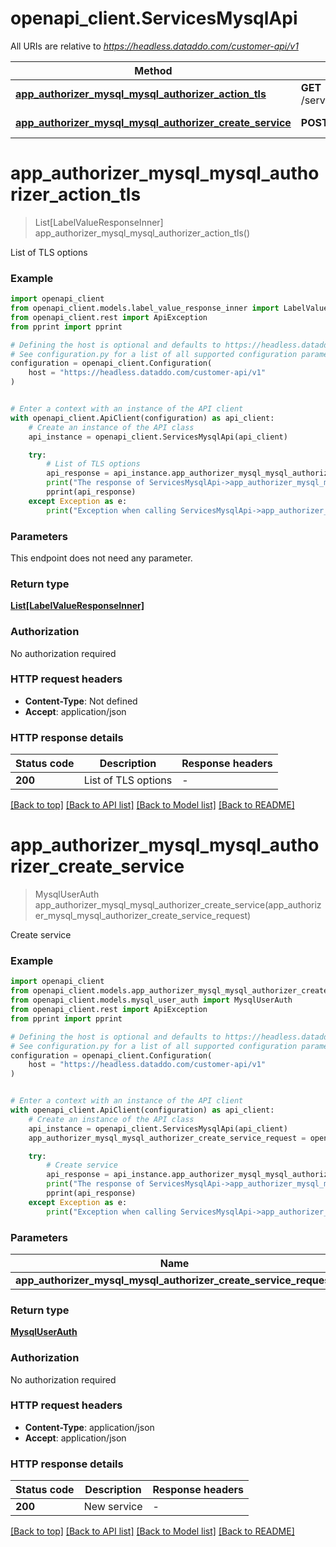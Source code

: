 # openapi_client.ServicesMysqlApi

All URIs are relative to *https://headless.dataddo.com/customer-api/v1*

Method | HTTP request | Description
------------- | ------------- | -------------
[**app_authorizer_mysql_mysql_authorizer_action_tls**](ServicesMysqlApi.md#app_authorizer_mysql_mysql_authorizer_action_tls) | **GET** /services/mysql/actions/tls | List of TLS options
[**app_authorizer_mysql_mysql_authorizer_create_service**](ServicesMysqlApi.md#app_authorizer_mysql_mysql_authorizer_create_service) | **POST** /services/mysql | Create service


# **app_authorizer_mysql_mysql_authorizer_action_tls**
> List[LabelValueResponseInner] app_authorizer_mysql_mysql_authorizer_action_tls()

List of TLS options

### Example


```python
import openapi_client
from openapi_client.models.label_value_response_inner import LabelValueResponseInner
from openapi_client.rest import ApiException
from pprint import pprint

# Defining the host is optional and defaults to https://headless.dataddo.com/customer-api/v1
# See configuration.py for a list of all supported configuration parameters.
configuration = openapi_client.Configuration(
    host = "https://headless.dataddo.com/customer-api/v1"
)


# Enter a context with an instance of the API client
with openapi_client.ApiClient(configuration) as api_client:
    # Create an instance of the API class
    api_instance = openapi_client.ServicesMysqlApi(api_client)

    try:
        # List of TLS options
        api_response = api_instance.app_authorizer_mysql_mysql_authorizer_action_tls()
        print("The response of ServicesMysqlApi->app_authorizer_mysql_mysql_authorizer_action_tls:\n")
        pprint(api_response)
    except Exception as e:
        print("Exception when calling ServicesMysqlApi->app_authorizer_mysql_mysql_authorizer_action_tls: %s\n" % e)
```



### Parameters

This endpoint does not need any parameter.

### Return type

[**List[LabelValueResponseInner]**](LabelValueResponseInner.md)

### Authorization

No authorization required

### HTTP request headers

 - **Content-Type**: Not defined
 - **Accept**: application/json

### HTTP response details

| Status code | Description | Response headers |
|-------------|-------------|------------------|
**200** | List of TLS options |  -  |

[[Back to top]](#) [[Back to API list]](../README.md#documentation-for-api-endpoints) [[Back to Model list]](../README.md#documentation-for-models) [[Back to README]](../README.md)

# **app_authorizer_mysql_mysql_authorizer_create_service**
> MysqlUserAuth app_authorizer_mysql_mysql_authorizer_create_service(app_authorizer_mysql_mysql_authorizer_create_service_request)

Create service

### Example


```python
import openapi_client
from openapi_client.models.app_authorizer_mysql_mysql_authorizer_create_service_request import AppAuthorizerMysqlMysqlAuthorizerCreateServiceRequest
from openapi_client.models.mysql_user_auth import MysqlUserAuth
from openapi_client.rest import ApiException
from pprint import pprint

# Defining the host is optional and defaults to https://headless.dataddo.com/customer-api/v1
# See configuration.py for a list of all supported configuration parameters.
configuration = openapi_client.Configuration(
    host = "https://headless.dataddo.com/customer-api/v1"
)


# Enter a context with an instance of the API client
with openapi_client.ApiClient(configuration) as api_client:
    # Create an instance of the API class
    api_instance = openapi_client.ServicesMysqlApi(api_client)
    app_authorizer_mysql_mysql_authorizer_create_service_request = openapi_client.AppAuthorizerMysqlMysqlAuthorizerCreateServiceRequest() # AppAuthorizerMysqlMysqlAuthorizerCreateServiceRequest | 

    try:
        # Create service
        api_response = api_instance.app_authorizer_mysql_mysql_authorizer_create_service(app_authorizer_mysql_mysql_authorizer_create_service_request)
        print("The response of ServicesMysqlApi->app_authorizer_mysql_mysql_authorizer_create_service:\n")
        pprint(api_response)
    except Exception as e:
        print("Exception when calling ServicesMysqlApi->app_authorizer_mysql_mysql_authorizer_create_service: %s\n" % e)
```



### Parameters


Name | Type | Description  | Notes
------------- | ------------- | ------------- | -------------
 **app_authorizer_mysql_mysql_authorizer_create_service_request** | [**AppAuthorizerMysqlMysqlAuthorizerCreateServiceRequest**](AppAuthorizerMysqlMysqlAuthorizerCreateServiceRequest.md)|  | 

### Return type

[**MysqlUserAuth**](MysqlUserAuth.md)

### Authorization

No authorization required

### HTTP request headers

 - **Content-Type**: application/json
 - **Accept**: application/json

### HTTP response details

| Status code | Description | Response headers |
|-------------|-------------|------------------|
**200** | New service |  -  |

[[Back to top]](#) [[Back to API list]](../README.md#documentation-for-api-endpoints) [[Back to Model list]](../README.md#documentation-for-models) [[Back to README]](../README.md)

